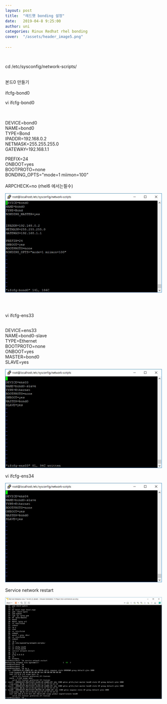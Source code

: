 ```yaml
---
layout: post
title:  "레드햇 bonding 설정"
date:   2019-04-8 9:25:00
author: uni
categories: Rinux Redhat rhel bonding
cover:  "/assets/header_image5.png"

---
```



 <br>
 
 

cd /etc/sysconfig/network-scripts/<br>

<br>
본드0 만들기<br><br>
ifcfg-bond0<br>

 
 
 
 

vi ifcfg-bond0<br><br><br>

DEVICE=bond0<br>
NAME=bond0<br>
TYPE=Bond<br>
IPADDR=192.168.0.2<br>
NETMASK=255.255.255.0<br>
GATEWAY=192.168.1.1<br>

PREFIX=24<br>
ONBOOT=yes<br>
BOOTPROTO=none<br>
BONDING_OPTS="mode=1 miimon=100"<br><br>
ARPCHECK=no         (rhel6 에서는필수)


 <img  src="/assets/images/bon1.jpg"><br>
 
<br><br>

vi ifcfg-ens33<br><br>

DEVICE=ens33<br>
NAME=bond0-slave<br>
TYPE=Ethernet<br>
BOOTPROTO=none<br>
ONBOOT=yes<br>
MASTER=bond0<br>
SLAVE=yes<br>

 


 
 
 <img  src="/assets/images/bon2.jpg">
 
 



vi ifcfg-ens34<br>



 
 
 <img  src="/assets/images/bon3.jpg"><br>
 
 

 



Service network restart <br>



 
 
 
 <img  src="/assets/images/bon4.jpg"><br>
 
 








